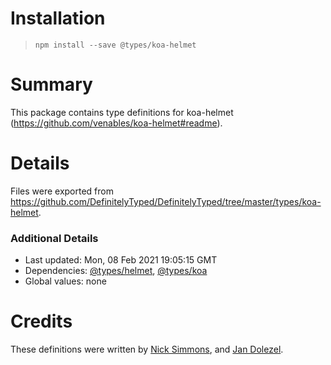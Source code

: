 # Installation
> `npm install --save @types/koa-helmet`

# Summary
This package contains type definitions for koa-helmet (https://github.com/venables/koa-helmet#readme).

# Details
Files were exported from https://github.com/DefinitelyTyped/DefinitelyTyped/tree/master/types/koa-helmet.

### Additional Details
 * Last updated: Mon, 08 Feb 2021 19:05:15 GMT
 * Dependencies: [@types/helmet](https://npmjs.com/package/@types/helmet), [@types/koa](https://npmjs.com/package/@types/koa)
 * Global values: none

# Credits
These definitions were written by [Nick Simmons](https://github.com/nsimmons), and [Jan Dolezel](https://github.com/dolezel).
